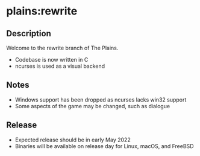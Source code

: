 # plains:rewrite

## Description

Welcome to the rewrite branch of The Plains.

- Codebase is now written in C
- ncurses is used as a visual backend

## Notes

- Windows support has been dropped as ncurses lacks win32 support
- Some aspects of the game may be changed, such as dialogue

## Release

- Expected release should be in early May 2022
- Binaries will be available on release day for Linux, macOS, and FreeBSD
